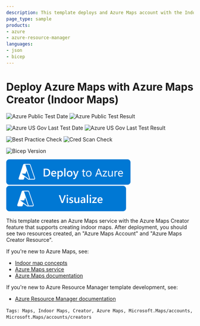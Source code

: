 ```yaml
---
description: This template deploys and Azure Maps account with the Indoor Maps Creator Feature to allow building Indoor Maps.
page_type: sample
products:
- azure
- azure-resource-manager
languages:
- json
- bicep
---
```

# Deploy Azure Maps with Azure Maps Creator (Indoor Maps)

![Azure Public Test Date](https://azurequickstartsservice.blob.core.windows.net/badges/quickstarts/microsoft.maps/maps-indoormaps/PublicLastTestDate.svg)
![Azure Public Test Result](https://azurequickstartsservice.blob.core.windows.net/badges/quickstarts/microsoft.maps/maps-indoormaps/PublicDeployment.svg)

![Azure US Gov Last Test Date](https://azurequickstartsservice.blob.core.windows.net/badges/quickstarts/microsoft.maps/maps-indoormaps/FairfaxLastTestDate.svg)
![Azure US Gov Last Test Result](https://azurequickstartsservice.blob.core.windows.net/badges/quickstarts/microsoft.maps/maps-indoormaps/FairfaxDeployment.svg)

![Best Practice Check](https://azurequickstartsservice.blob.core.windows.net/badges/quickstarts/microsoft.maps/maps-indoormaps/BestPracticeResult.svg)
![Cred Scan Check](https://azurequickstartsservice.blob.core.windows.net/badges/quickstarts/microsoft.maps/maps-indoormaps/CredScanResult.svg)

![Bicep Version](https://azurequickstartsservice.blob.core.windows.net/badges/quickstarts/microsoft.maps/maps-indoormaps/BicepVersion.svg)

[![Deploy To Azure](https://raw.githubusercontent.com/Azure/azure-quickstart-templates/master/1-CONTRIBUTION-GUIDE/images/deploytoazure.svg?sanitize=true)](https://portal.azure.com/#create/Microsoft.Template/uri/https%3A%2F%2Fraw.githubusercontent.com%2FAzure%2Fazure-quickstart-templates%2Fmaster%2Fquickstarts%2Fmicrosoft.maps%2Fmaps-indoormaps%2Fazuredeploy.json)
[![Visualize](https://raw.githubusercontent.com/Azure/azure-quickstart-templates/master/1-CONTRIBUTION-GUIDE/images/visualizebutton.svg?sanitize=true)](http://armviz.io/#/?load=https%3A%2F%2Fraw.githubusercontent.com%2FAzure%2Fazure-quickstart-templates%2Fmaster%2Fquickstarts%2Fmicrosoft.maps%2Fmaps-indoormaps%2Fazuredeploy.json)

This template creates an Azure Maps service with the Azure Maps Creator feature that supports creating indoor maps. After deployment, you should see two resources created, an "Azure Maps Account" and "Azure Maps Creator Resource".

If you're new to Azure Maps, see:

- [Indoor map concepts](https://docs.microsoft.com/azure/azure-maps/creator-indoor-maps)
- [Azure Maps service](https://azure.microsoft.com/services/azure-maps/)
- [Azure Maps documentation](https://docs.microsoft.com/azure/azure-maps/)

If you're new to Azure Resource Manager template development, see:

- [Azure Resource Manager documentation](https://docs.microsoft.com/azure/azure-resource-manager/)

`Tags: Maps, Indoor Maps, Creator, Azure Maps, Microsoft.Maps/accounts, Microsoft.Maps/accounts/creators`